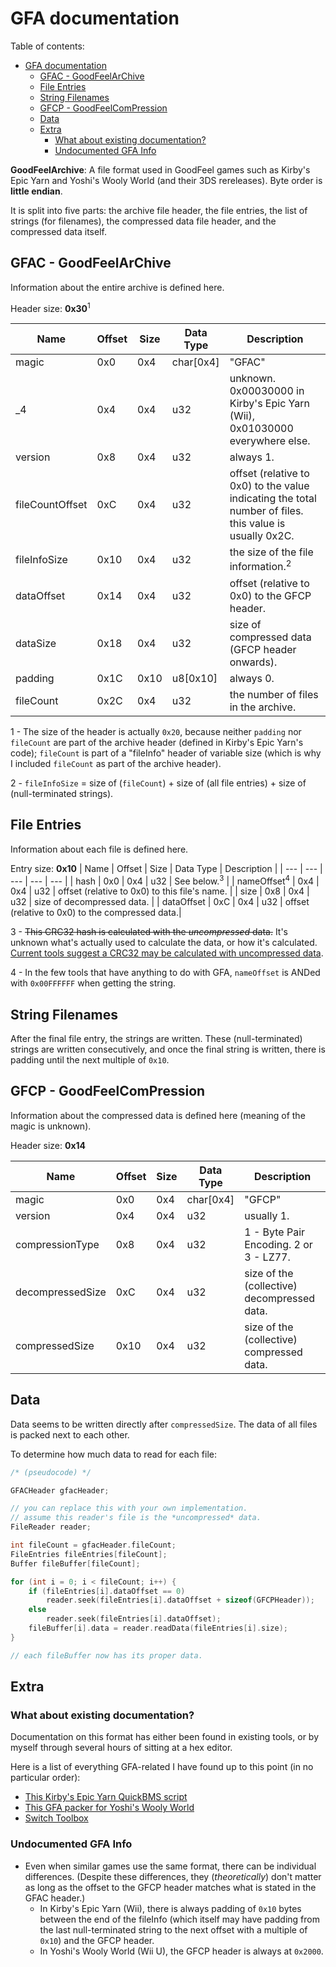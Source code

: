# GFA documentation

Table of contents:
- [GFA documentation](#gfa-documentation)
  - [GFAC - GoodFeelArChive](#gfac---goodfeelarchive)
  - [File Entries](#file-entries)
  - [String Filenames](#string-filenames)
  - [GFCP - GoodFeelComPression](#gfcp---goodfeelcompression)
  - [Data](#data)
  - [Extra](#extra)
    - [What about existing documentation?](#what-about-existing-documentation)
    - [Undocumented GFA Info](#undocumented-gfa-info)

**GoodFeelArchive**:
A file format used in GoodFeel games such as Kirby's Epic Yarn and Yoshi's Wooly World (and their 3DS rereleases).  Byte order is **little endian**.

It is split into five parts: the archive file header, the file entries, the list of strings (for filenames), the compressed data file header, and the compressed data itself.

## GFAC - GoodFeelArChive
Information about the entire archive is defined here.

Header size: **0x30**<sup>1</sup>
<!-- i kinda just gave up with the indention halfway through  -->
| Name      | Offset    | Size      | Data Type     | Description   | 
| ---       | ---       | ---       | ---           | ---           |
| magic     | 0x0       | 0x4       | char[0x4]     | "GFAC"        |
| _4        | 0x4       | 0x4       | u32           | unknown. 0x00030000 in Kirby's Epic Yarn (Wii), 0x01030000 everywhere else.      |
| version   | 0x8       | 0x4       | u32           | always 1.|
| fileCountOffset | 0xC | 0x4 | u32 | offset (relative to 0x0) to the value indicating the total number of files. this value is usually 0x2C. | 
| fileInfoSize | 0x10 | 0x4 | u32 | the size of the file information.<sup>2</sup> |
| dataOffset | 0x14 | 0x4 | u32 | offset (relative to 0x0) to the GFCP header. |
| dataSize | 0x18 | 0x4 | u32 | size of compressed data (GFCP header onwards). |
| padding | 0x1C | 0x10 | u8[0x10] | always 0. | 
| fileCount | 0x2C | 0x4 | u32 | the number of files in the archive. |

1 - The size of the header is actually `0x20`, because neither `padding` nor `fileCount` are part of the archive header (defined in Kirby's Epic Yarn's code); `fileCount` is part of a "fileInfo" header of variable size (which is why I included `fileCount` as part of the archive header).

2 - `fileInfoSize` = size of (`fileCount`) + size of (all file entries) + size of (null-terminated strings).

## File Entries
Information about each file is defined here.

Entry size: **0x10**
| Name      | Offset    | Size      | Data Type     | Description   |
| ---       | ---       | ---       | ---           | ---           |
| hash      | 0x0       | 0x4       | u32           | See below.<sup>3</sup>        |
| nameOffset<sup>4</sup> | 0x4      | 0x4       | u32           | offset (relative to 0x0) to this file's name. |
| size      | 0x8       | 0x4       | u32           | size of decompressed data. |
| dataOffset | 0xC      | 0x4       | u32           | offset (relative to 0x0) to the compressed data.|

3 - ~~This CRC32 hash is calculated with the *uncompressed* data.~~ It's unknown what's actually used to calculate the data, or how it's calculated. [Current tools suggest a CRC32 may be calculated with uncompressed data](https://github.com/jam1garner/gfa-packer/blob/master/gfa-packer.py#L33C5-L33C35).

4 - In the few tools that have anything to do with GFA, `nameOffset` is ANDed with `0x00FFFFFF` when getting the string.

## String Filenames
After the final file entry, the strings are written. These (null-terminated) strings are written consecutively, and once the final string is written, there is padding until the next multiple of `0x10`.


## GFCP - GoodFeelComPression
Information about the compressed data is defined here (meaning of the magic is unknown).

Header size: **0x14**

| Name      | Offset    | Size      | Data Type     | Description   |
| ---       | ---       | ---       | ---           | ---           |
| magic     | 0x0       | 0x4       | char[0x4]     | "GFCP"        |
| version   | 0x4       | 0x4       | u32           | usually 1.    |
| compressionType | 0x8 | 0x4       | u32           | 1 - Byte Pair Encoding. 2 or 3 - LZ77.|
| decompressedSize | 0xC | 0x4 | u32 | size of the (collective) decompressed data.|
| compressedSize | 0x10 | 0x4 | u32 | size of the (collective) compressed data.|

## Data
Data seems to be written directly after `compressedSize`. The data of all files is packed next to each other.

To determine how much data to read for each file:

```cpp
/* (pseudocode) */

GFACHeader gfacHeader;

// you can replace this with your own implementation.
// assume this reader's file is the *uncompressed* data.
FileReader reader; 

int fileCount = gfacHeader.fileCount;
FileEntries fileEntries[fileCount];
Buffer fileBuffer[fileCount];

for (int i = 0; i < fileCount; i++) {
    if (fileEntries[i].dataOffset == 0)
        reader.seek(fileEntries[i].dataOffset + sizeof(GFCPHeader));
    else
        reader.seek(fileEntries[i].dataOffset);
    fileBuffer[i].data = reader.readData(fileEntries[i].size);
}

// each fileBuffer now has its proper data.
```

## Extra
### What about existing documentation?
Documentation on this format has either been found in existing tools, or by myself through several hours of sitting at a hex editor.

Here is a list of everything GFA-related I have found up to this point (in no particular order):

* [This Kirby's Epic Yarn QuickBMS script](http://aluigi.altervista.org/bms/kirby_epic_yarn.bms)
* [This GFA packer for Yoshi's Wooly World](https://github.com/jam1garner/gfa-packer)
* [Switch Toolbox](https://github.com/KillzXGaming/Switch-Toolbox/blob/master/File_Format_Library/FileFormats/Archives/GFA.cs)

### Undocumented GFA Info
* Even when similar games use the same format, there can be individual differences. (Despite these differences, they (*theoretically*) don't matter as long as the offset to the GFCP header matches what is stated in the GFAC header.)
    * In Kirby's Epic Yarn (Wii), there is always padding of `0x10` bytes between the end of the fileInfo (which itself may have padding from the last null-terminated string to the next offset with a multiple of `0x10`) and the GFCP header.
    * In Yoshi's Wooly World (Wii U), the GFCP header is always at `0x2000`.